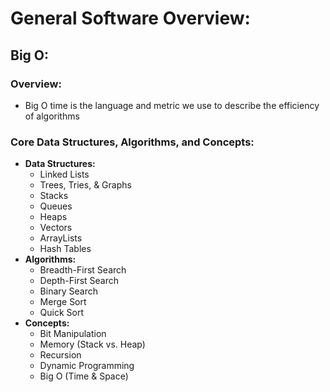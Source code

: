 # General Software Overview:

## Big O:

### Overview:
* Big O time is the language and metric we use to describe the efficiency of algorithms

### Core Data Structures, Algorithms, and Concepts:
* **Data Structures:**
  * Linked Lists
  * Trees, Tries, & Graphs
  * Stacks
  * Queues
  * Heaps
  * Vectors
  * ArrayLists
  * Hash Tables
* **Algorithms:**
  * Breadth-First Search
  * Depth-First Search
  * Binary Search
  * Merge Sort
  * Quick Sort
* **Concepts:**
  * Bit Manipulation
  * Memory (Stack vs. Heap)
  * Recursion
  * Dynamic Programming
  * Big O (Time & Space)


